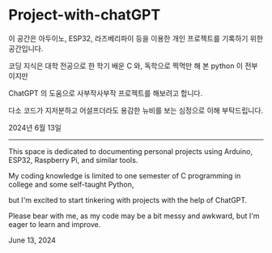 # Project-with-chatGPT

이 공간은 아두이노, ESP32, 라즈베리파이 등을 이용한 개인 프로젝트를 기록하기 위한 공간입니다.

코딩 지식은 대학 전공으로 한 학기 배운 C 와, 독학으로 찍먹만 해 본 python 이 전부이지만

ChatGPT 의 도움으로 사부작사부작 프로젝트를 해보려고 합니다.

다소 코드가 지저분하고 어설프더라도 용감한 뉴비를 보는 심정으로 이해 부탁드립니다.

2024년 6월 13일 

-----

This space is dedicated to documenting personal projects using Arduino, ESP32, Raspberry Pi, and similar tools. 

My coding knowledge is limited to one semester of C programming in college and some self-taught Python, 

but I'm excited to start tinkering with projects with the help of ChatGPT. 

Please bear with me, as my code may be a bit messy and awkward, but I'm eager to learn and improve.

June 13, 2024

